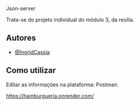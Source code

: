 
Json-server

Trata-se do projeto individual do módulo 3, da resília.


## Autores

- [@IngridCassia](https://github.com/IngridCassia)

 

## Como utilizar

Editar as informações na plataforma: Postman.


https://hamburgueria.onrender.com/


